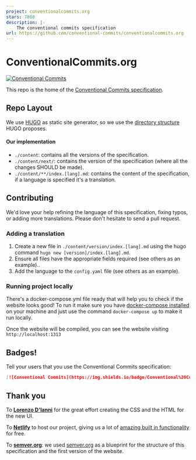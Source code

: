 ```yaml
---
project: conventionalcommits.org
stars: 7860
description: |-
    The conventional commits specification
url: https://github.com/conventional-commits/conventionalcommits.org
---
```


# ConventionalCommits.org

[![Conventional Commits](https://img.shields.io/badge/Conventional%20Commits-1.0.0-%23FE5196?logo=conventionalcommits&logoColor=white)](https://conventionalcommits.org)

This repo is the home of the [Conventional Commits specification](https://www.conventionalcommits.org/).

## Repo Layout

We use [HUGO](https://gohugo.io/) as static site generator, so we use the [directory structure](https://gohugo.io/getting-started/directory-structure/) HUGO proposes.

#### Our implementation

* `./content`: contains all the versions of the specification.
* `./content/next/`: contains the version of the specification (where all the changes SHOULD be made).
* `./content/**/index.[lang].md`: contains the content of the specification, if a language is specified it's a translation.

## Contributing

We'd love your help refining the language of this specification,
fixing typos, or adding more translations. Please don't hesitate
to send a pull request.

### Adding a translation

1. Create a new file in `./content/version/index.[lang].md` using the hugo command `hugo new [version]/index.[lang].md`.
1. Ensure all files have the appropriate fields required (see others as an example)..
1. Add the language to the `config.yaml` file (see others as an example).

### Running project locally

There's a docker-compose.yml file ready that will help you to check if the website looks good!
To run it make sure you have [docker-compose installed](https://docs.docker.com/compose/install/#install-compose) on your machine and just use the command `docker-compose up` to make it run locally.

Once the website will be compiled, you can see the website visiting `http://localhost:1313`

## Badges!

Tell your users that you use the Conventional Commits specification:

```markdown
[![Conventional Commits](https://img.shields.io/badge/Conventional%20Commits-1.0.0-%23FE5196?logo=conventionalcommits&logoColor=white)](https://conventionalcommits.org)
```

## Thank you

To **[Lorenzo D'Ianni](https://github.com/lorenzodianni)** for the great effort creating the CSS and the HTML for the new UI.

To **[Netlify](https://www.netlify.com/)** to host our project, giving us a lot of [amazing built in functionality](https://www.netlify.com/features/) for free.

To **[semver.org](https://github.com/mojombo/semver.org)**: we used [semver.org](https://github.com/mojombo/semver.org) as a blueprint for
the structure of this specification and the first version of the website.

